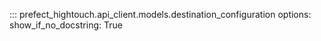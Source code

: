 ::: prefect_hightouch.api_client.models.destination_configuration
    options:
      show_if_no_docstring: True
